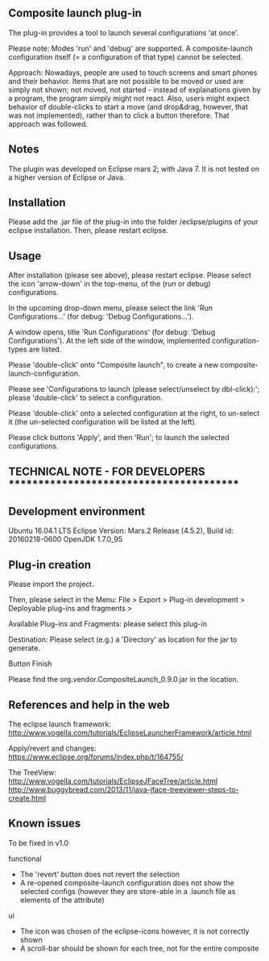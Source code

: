 ## Composite launch plug-in 

The plug-in provides a tool to launch several configurations 'at once'.

Please note:
Modes 'run' and 'debug' are supported.
A composite-launch configuration itself (= a configuration of that type) cannot be selected. 

Approach:
Nowadays, people are used to touch screens and smart phones and their behavior. Items that are not possible to be moved or used are simply not shown; not moved, not started - instead of explanations given by a program, the program simply might not react.
Also, users might expect behavior of double-clicks to start a move (and drop&drag, however, that was not implemented), rather than to click a button therefore.
That approach was followed.

## Notes

The plugin was developed on Eclipse mars 2; with Java 7.
It is not tested on a higher version of Eclipse or Java.

## Installation

Please add the .jar file of the plug-in into the folder /eclipse/plugins of your eclipse installation.
Then, please restart eclipse.

## Usage

After installation (please see above), please restart eclipse.
Please select the icon 'arrow-down' in the top-menu, of the (run or debug) configurations.

In the upcoming drop-down menu, please select the link 'Run Configurations...' 
(for debug: 'Debug Configurations...').

A window opens, title 'Run Configurations' (for debug: 'Debug Configurations').
At the left side of the window, implemented configuration-types are listed.

Please 'double-click' onto "Composite launch", to create a new composite-launch-configuration.

Please see 'Configurations to launch (please select/unselect by dbl-click):';
please 'double-click' to select a configuration.

Please 'double-click' onto a selected configuration at the right, to un-select it 
(the un-selected configuration will be listed at the left).

Please click buttons 'Apply', and then 'Run'; to launch the selected configurations.


## TECHNICAL NOTE - FOR DEVELOPERS ***************************************

## Development environment

Ubuntu 16.04.1 LTS
Eclipse Version: Mars.2 Release (4.5.2), Build id: 20160218-0600
OpenJDK 1.7.0_95

## Plug-in creation

Please import the project.

Then, please select in the Menu: File > Export >
Plug-in development > Deployable plug-ins and fragments >

Available Plug-ins and Fragments: please select this plug-in

Destination: Please select (e.g.) a 'Directory' as location for the jar to generate.

Button Finish

Please find the org.vendor.CompositeLaunch_0.9.0.jar in the location.

## References and help in the web

The eclipse launch framework:
http://www.vogella.com/tutorials/EclipseLauncherFramework/article.html

Apply/revert and changes:
https://www.eclipse.org/forums/index.php/t/164755/

The TreeView:
http://www.vogella.com/tutorials/EclipseJFaceTree/article.html
http://www.buggybread.com/2013/11/java-jface-treeviewer-steps-to-create.html

## Known issues
To be fixed in v1.0

functional
- The 'revert' button does not revert the selection
- A re-opened composite-launch configuration does not show the selected configs
 (however they are store-able in a .launch file as elements of the attribute)

ui
- The icon was chosen of the eclipse-icons however, it is not correctly shown
- A scroll-bar should be shown for each tree, not for the entire composite
